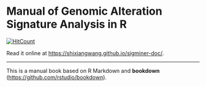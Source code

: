 # Manual of Genomic Alteration Signature Analysis in R

[![HitCount](http://hits.dwyl.io/ShixiangWang/sigminer-doc.svg)](http://hits.dwyl.io/ShixiangWang/sigminer-doc)


Read it online at <https://shixiangwang.github.io/sigminer-doc/>.

*** 


This is a manual book based on R Markdown and **bookdown** (https://github.com/rstudio/bookdown). 